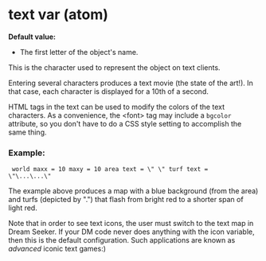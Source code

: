 # text var (atom)
**Default value:**
*   The first letter of the object\'s name.


This is the character used to represent the object on text
clients. 

Entering several characters produces a text movie (the
state of the art!). In that case, each character is displayed for a 10th
of a second. 

HTML tags in the text can be used to modify the
colors of the text characters. As a convenience, the \<font\> tag may
include a `bgcolor` attribute, so you don\'t have to do a CSS style
setting to accomplish the same thing.
### Example:

```
 world maxx = 10 maxy = 10 area text = \" \" turf text =
\"\...\...\" 
```
 

The example above produces a map with a
blue background (from the area) and turfs (depicted by \".\") that flash
from bright red to a shorter span of light red. 

Note that in
order to see text icons, the user must switch to the text map in Dream
Seeker. If your DM code never does anything with the icon variable, then
this is the default configuration. Such applications are known as
*advanced* iconic text games:)